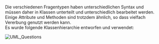 Die verschiedenen Fragentypen haben unterschiedlichen Syntax und müssen daher in Klassen unterteilt und unterschiedlich bearbeitet werden.
Einige Attribute und Methoden sind trotzdem ähnlich, so dass vielfach Vererbung genutzt werden kann. <br>
Es wurde folgende Klassenhierarchie entworfen und verwendet:

![UML_Questions](https://www.planttext.com/api/plantuml/img/lLJ9JiCm4BtxA-P81Mdk5QgAg8IGWBBT40VNdJQM4ZlOOnO1_yvaeqqQ2fToS_9cvYrU9fwaev2bGf2c5E4ce2Tj3KHmcahlOQhboibC2A4DeLjAXN1-fwpJPWNl0k0CQHP8sGmF1Z02JmKYFeMGSrvBHQ3AGStaekSGxldZAcHpTDmJU3GS7w-GnkCQVIN-VorTGPud3uyj-DfoW-U2XGrp5jrWKLJ2SSoQRj7drdYS8jCxMJ1lw8jZCHoMnOsiWstEeoxHW9b0yLHoGP5rm9nir5X2c5iYcu5ThjCP0Hh9RHvaO8mrAE3HYm9RSZSbsiDJpI-s0ZjDh5ROZcsM5sl_GpQrVtPVzVhD7QcHdhtwUsPRbRsHjeNt1blx-3tkZRIhiAjiBaDAEa-nee8g78xTeQ8Jur_G-VfSzSQpsoWts6TqJY-mFd3zZjjrfVcshhrOlsFcNSQxz-aVN6zAseld2sjMnTprPHWoyJgIn3hgnTj74QBeO_nzutl1vlAALimbr2uNdIFOLzALtU7Valqt_5kYI7WF0BEStY33uYtrGapGBFWz_m80)